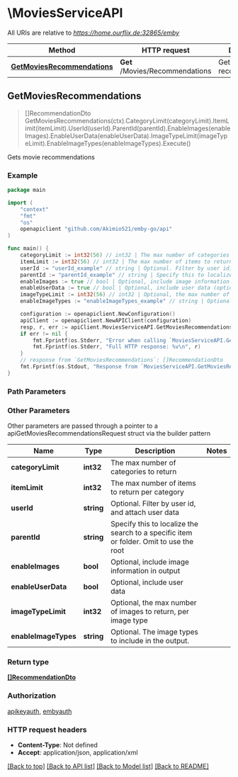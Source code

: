 # \MoviesServiceAPI

All URIs are relative to *https://home.ourflix.de:32865/emby*

Method | HTTP request | Description
------------- | ------------- | -------------
[**GetMoviesRecommendations**](MoviesServiceAPI.md#GetMoviesRecommendations) | **Get** /Movies/Recommendations | Gets movie recommendations



## GetMoviesRecommendations

> []RecommendationDto GetMoviesRecommendations(ctx).CategoryLimit(categoryLimit).ItemLimit(itemLimit).UserId(userId).ParentId(parentId).EnableImages(enableImages).EnableUserData(enableUserData).ImageTypeLimit(imageTypeLimit).EnableImageTypes(enableImageTypes).Execute()

Gets movie recommendations



### Example

```go
package main

import (
	"context"
	"fmt"
	"os"
	openapiclient "github.com/Akimio521/emby-go/api"
)

func main() {
	categoryLimit := int32(56) // int32 | The max number of categories to return (optional)
	itemLimit := int32(56) // int32 | The max number of items to return per category (optional)
	userId := "userId_example" // string | Optional. Filter by user id, and attach user data (optional)
	parentId := "parentId_example" // string | Specify this to localize the search to a specific item or folder. Omit to use the root (optional)
	enableImages := true // bool | Optional, include image information in output (optional)
	enableUserData := true // bool | Optional, include user data (optional)
	imageTypeLimit := int32(56) // int32 | Optional, the max number of images to return, per image type (optional)
	enableImageTypes := "enableImageTypes_example" // string | Optional. The image types to include in the output. (optional)

	configuration := openapiclient.NewConfiguration()
	apiClient := openapiclient.NewAPIClient(configuration)
	resp, r, err := apiClient.MoviesServiceAPI.GetMoviesRecommendations(context.Background()).CategoryLimit(categoryLimit).ItemLimit(itemLimit).UserId(userId).ParentId(parentId).EnableImages(enableImages).EnableUserData(enableUserData).ImageTypeLimit(imageTypeLimit).EnableImageTypes(enableImageTypes).Execute()
	if err != nil {
		fmt.Fprintf(os.Stderr, "Error when calling `MoviesServiceAPI.GetMoviesRecommendations``: %v\n", err)
		fmt.Fprintf(os.Stderr, "Full HTTP response: %v\n", r)
	}
	// response from `GetMoviesRecommendations`: []RecommendationDto
	fmt.Fprintf(os.Stdout, "Response from `MoviesServiceAPI.GetMoviesRecommendations`: %v\n", resp)
}
```

### Path Parameters



### Other Parameters

Other parameters are passed through a pointer to a apiGetMoviesRecommendationsRequest struct via the builder pattern


Name | Type | Description  | Notes
------------- | ------------- | ------------- | -------------
 **categoryLimit** | **int32** | The max number of categories to return | 
 **itemLimit** | **int32** | The max number of items to return per category | 
 **userId** | **string** | Optional. Filter by user id, and attach user data | 
 **parentId** | **string** | Specify this to localize the search to a specific item or folder. Omit to use the root | 
 **enableImages** | **bool** | Optional, include image information in output | 
 **enableUserData** | **bool** | Optional, include user data | 
 **imageTypeLimit** | **int32** | Optional, the max number of images to return, per image type | 
 **enableImageTypes** | **string** | Optional. The image types to include in the output. | 

### Return type

[**[]RecommendationDto**](RecommendationDto.md)

### Authorization

[apikeyauth](../README.md#apikeyauth), [embyauth](../README.md#embyauth)

### HTTP request headers

- **Content-Type**: Not defined
- **Accept**: application/json, application/xml

[[Back to top]](#) [[Back to API list]](../README.md#documentation-for-api-endpoints)
[[Back to Model list]](../README.md#documentation-for-models)
[[Back to README]](../README.md)

